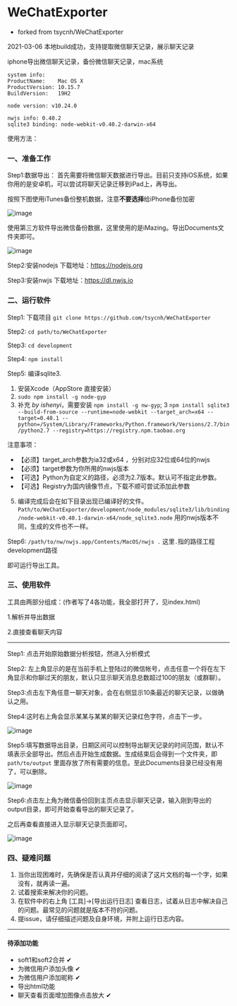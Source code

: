 # WeChatExporter

* forked from tsycnh/WeChatExporter

2021-03-06 本地build成功，支持提取微信聊天记录，展示聊天记录

iphone导出微信聊天记录，备份微信聊天记录，mac系统

```
system info: 
ProductName:	Mac OS X
ProductVersion:	10.15.7
BuildVersion:	19H2

node version: v10.24.0

nwjs info: 0.40.2
sqlite3 binding: node-webkit-v0.40.2-darwin-x64
```


使用方法：
### 一、准备工作
Step1:数据导出：
首先需要将微信聊天数据进行导出。目前只支持iOS系统，如果你用的是安卓机，可以尝试将聊天记录迁移到iPad上，再导出。

按照下图使用iTunes备份整机数据，注意**不要选择**给iPhone备份加密

![image](https://github.com/tsycnh/WeChatExporter/blob/master/imgs/for%20readme/backup1.png)

使用第三方软件导出微信备份数据，这里使用的是iMazing。导出Documents文件夹即可。

![image](https://github.com/tsycnh/WeChatExporter/blob/master/imgs/for%20readme/backup2.png)

Step2:安装nodejs 下载地址：https://nodejs.org

Step3:安装nwjs 下载地址：https://dl.nwjs.io

### 二、运行软件

Step1: 下载项目 `git clone https://github.com/tsycnh/WeChatExporter`

Step2: `cd path/to/WeChatExporter`

Step3: `cd development`

Step4: `npm install`

Step5: 编译sqlite3.

1. 安装Xcode（AppStore 直接安装）
2. `sudo npm install -g node-gyp`
3. 补充 _by ishenyi_，需要安装 `npm install -g nw-gyp`;
3  `npm install sqlite3 --build-from-source --runtime=node-webkit --target_arch=x64 --target=0.40.1 --python=/System/Library/Frameworks/Python.framework/Versions/2.7/bin/python2.7 --registry=https://registry.npm.taobao.org`

注意事项：
* 【必须】target_arch参数为ia32或x64 ，分别对应32位或64位的nwjs
* 【必须】target参数为你所用的nwjs版本
* 【可选】Python为自定义的路径，必须为2.7版本。默认可不指定此参数。
* 【可选】Registry为国内镜像节点，下载不顺可尝试添加此参数 

5. 编译完成后会在如下目录出现已编译好的文件。
`Path/to/WeChatExporter/development/node_modules/sqlite3/lib/binding/node-webkit-v0.40.1-darwin-x64/node_sqlite3.node`
用的nwjs版本不同，生成的文件也不一样。

Step6: `/path/to/nw/nwjs.app/Contents/MacOS/nwjs .` 这里`.`指的路径工程development路径

即可运行导出工具。

### 三、使用软件

工具由两部分组成：(作者写了4各功能，我全部打开了，见index.html)

1.解析并导出数据

2.直接查看聊天内容

--------------

Step1: 点击开始原始数据分析按钮，然进入分析模式

Step2: 左上角显示的是在当前手机上登陆过的微信帐号，点击任意一个将在左下角显示和你聊过天的朋友，默认只显示聊天消息总数超过100的朋友（或群聊）。

Step3:点击左下角任意一聊天对象，会在右侧显示10条最近的聊天记录，以做确认之用。

Step4:这时右上角会显示某某与某某的聊天记录红色字符，点击下一步。

![image](https://github.com/tsycnh/WeChatExporter/blob/master/imgs/for%20readme/soft1.png)

Step5:填写数据导出目录，日期区间可以控制导出聊天记录的时间范围，默认不填表示全部导出。然后点击开始生成数据。生成结束后会得到一个文件夹，即`path/to/output` 里面存放了所有需要的信息。至此Documents目录已经没有用了，可以删除。

![image](https://github.com/tsycnh/WeChatExporter/blob/master/imgs/for%20readme/soft2.png)

Step6:点击左上角为微信备份回到主页点击显示聊天记录，输入刚到导出的output目录，即可开始查看导出的聊天记录了。

之后再查看直接进入显示聊天记录页面即可。

![image](https://github.com/tsycnh/WeChatExporter/blob/master/imgs/for%20readme/soft3.png)

### 四、疑难问题

1. 当你出现困难时，先确保是否认真并仔细的阅读了这片文档的每一个字，如果没有，就再读一遍。  
2. 试着搜索来解决你的问题。  
3. 在软件中的右上角 \[工具\]->\[导出运行日志\] 查看日志，试着从日志中解决自己的问题。最常见的问题就是版本不符的问题。  
4. 提issue，请仔细描述问题及自身环境，并附上运行日志内容。  

---
#### 待添加功能

* soft1和soft2合并 ✔
* 为微信用户添加头像 ✔ 
* 为微信用户添加昵称 ✔
* 导出html功能
* 聊天查看页面增加图像点击放大 ✔
